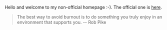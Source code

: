 Hello and welcome to my non-official homepage :-). The official one is [here](https://jreisinger.github.io/).

> The best way to avoid burnout is to do something you truly enjoy in an environment that supports you. -- Rob Pike
